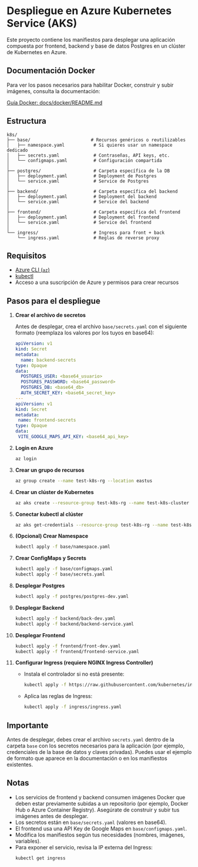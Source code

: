 # Despliegue en Azure Kubernetes Service (AKS)

Este proyecto contiene los manifiestos para desplegar una aplicación compuesta por frontend, backend y base de datos Postgres en un clúster de Kubernetes en Azure.

## Documentación Docker

Para ver los pasos necesarios para habilitar Docker, construir y subir imágenes, consulta la documentación:

[Guía Docker: docs/docker/README.md](docs/docker/README.md)

## Estructura
```
k8s/
├── base/                       # Recursos genéricos o reutilizables
│   ├── namespace.yaml           # Si quieres usar un namespace dedicado
│   ├── secrets.yaml             # Contraseñas, API keys, etc.
│   └── configmaps.yaml          # Configuración compartida
│
├── postgres/                    # Carpeta específica de la DB
│   ├── deployment.yaml          # Deployment de Postgres
│   └── service.yaml             # Service de Postgres
│
├── backend/                     # Carpeta específica del backend
│   ├── deployment.yaml          # Deployment del backend
│   └── service.yaml             # Service del backend
│
├── frontend/                    # Carpeta específica del frontend
│   ├── deployment.yaml          # Deployment del frontend
│   └── service.yaml             # Service del frontend
│
└── ingress/                     # Ingress para front + back
    └── ingress.yaml             # Reglas de reverse proxy
```

## Requisitos

- [Azure CLI (`az`)](https://docs.microsoft.com/es-es/cli/azure/install-azure-cli)
- [kubectl](https://kubernetes.io/docs/tasks/tools/)
- Acceso a una suscripción de Azure y permisos para crear recursos

## Pasos para el despliegue

1. **Crear el archivo de secretos**
   
   Antes de desplegar, crea el archivo `base/secrets.yaml` con el siguiente formato (reemplaza los valores por los tuyos en base64):
   
   ```yaml
   apiVersion: v1
   kind: Secret
   metadata:
     name: backend-secrets
   type: Opaque
   data:
     POSTGRES_USER: <base64_usuario>
     POSTGRES_PASSWORD: <base64_password>
     POSTGRES_DB: <base64_db>
     AUTH_SECRET_KEY: <base64_secret_key>
   ---
   apiVersion: v1
   kind: Secret
   metadata:
    name: frontend-secrets
   type: Opaque
   data:
    VITE_GOOGLE_MAPS_API_KEY: <base64_api_key> 
   ```

2. **Login en Azure**
   ```bash
   az login
   ```

3. **Crear un grupo de recursos**
   ```bash
   az group create --name test-k8s-rg --location eastus
   ```

4. **Crear un clúster de Kubernetes**
   ```bash
   az aks create --resource-group test-k8s-rg --name test-k8s-cluster --node-count 2 --generate-ssh-keys
   ```

5. **Conectar kubectl al clúster**
   ```bash
   az aks get-credentials --resource-group test-k8s-rg --name test-k8s-cluster
   ```

6. **(Opcional) Crear Namespace**
   ```bash
   kubectl apply -f base/namespace.yaml
   ```

7. **Crear ConfigMaps y Secrets**
   ```bash
   kubectl apply -f base/configmaps.yaml
   kubectl apply -f base/secrets.yaml
   ```

8. **Desplegar Postgres**
   ```bash
   kubectl apply -f postgres/postgres-dev.yaml
   ```

9. **Desplegar Backend**
   ```bash
   kubectl apply -f backend/back-dev.yaml
   kubectl apply -f backend/backend-service.yaml
   ```

10. **Desplegar Frontend**
    ```bash
    kubectl apply -f frontend/front-dev.yaml
    kubectl apply -f frontend/frontend-service.yaml
    ```

11. **Configurar Ingress (requiere NGINX Ingress Controller)**
    - Instala el controlador si no está presente:
      ```bash
      kubectl apply -f https://raw.githubusercontent.com/kubernetes/ingress-nginx/controller-v1.2.1/deploy/static/provider/cloud/deploy.yaml
      ```
    - Aplica las reglas de Ingress:
      ```bash
      kubectl apply -f ingress/ingress.yaml
      ```


## Importante

Antes de desplegar, debes crear el archivo `secrets.yaml` dentro de la carpeta `base` con los secretos necesarios para la aplicación (por ejemplo, credenciales de la base de datos y claves privadas). Puedes usar el ejemplo de formato que aparece en la documentación o en los manifiestos existentes.

## Notas

- Los servicios de frontend y backend consumen imágenes Docker que deben estar previamente subidas a un repositorio (por ejemplo, Docker Hub o Azure Container Registry). Asegúrate de construir y subir tus imágenes antes de desplegar.
- Los secretos están en `base/secrets.yaml` (valores en base64).
- El frontend usa una API Key de Google Maps en `base/configmaps.yaml`.
- Modifica los manifiestos según tus necesidades (nombres, imágenes, variables).
- Para exponer el servicio, revisa la IP externa del Ingress:
   ```bash
   kubectl get ingress
   ```
